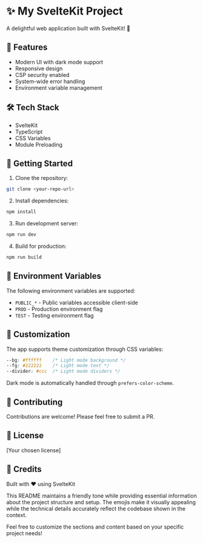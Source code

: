 # ✨ My SvelteKit Project

A delightful web application built with SvelteKit! 🚀

## 🌟 Features

- Modern UI with dark mode support
- Responsive design
- CSP security enabled
- System-wide error handling
- Environment variable management

## 🛠️ Tech Stack

- SvelteKit
- TypeScript
- CSS Variables
- Module Preloading

## 🚀 Getting Started

1. Clone the repository:
```bash
git clone <your-repo-url>
```

2. Install dependencies:
```bash
npm install
```

3. Run development server:
```bash
npm run dev
```

4. Build for production:
```bash
npm run build
```

## 🌈 Environment Variables

The following environment variables are supported:
- `PUBLIC_*` - Public variables accessible client-side
- `PROD` - Production environment flag
- `TEST` - Testing environment flag

## 🎨 Customization

The app supports theme customization through CSS variables:
```css
--bg: #ffffff    /* Light mode background */
--fg: #222222    /* Light mode text */
--divider: #ccc  /* Light mode dividers */
```

Dark mode is automatically handled through `prefers-color-scheme`.

## 🤝 Contributing

Contributions are welcome! Please feel free to submit a PR.

## 📝 License

[Your chosen license]

## 🌟 Credits

Built with ❤️ using SvelteKit

This README maintains a friendly tone while providing essential information about the project structure and setup. The emojis make it visually appealing while the technical details accurately reflect the codebase shown in the context.

Feel free to customize the sections and content based on your specific project needs!
